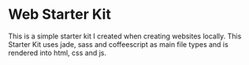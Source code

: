 Web Starter Kit
===============

This is a simple starter kit I created when creating websites locally.
This Starter Kit uses jade, sass and coffeescript as main file types
and is rendered into html, css and js.
